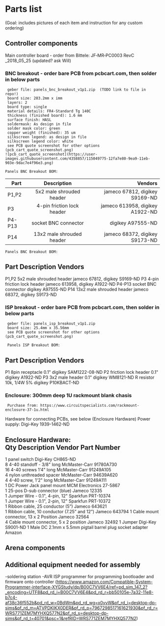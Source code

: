 
# Parts list
(Goal: includes pictures of each item and instruction for any custom ordering)

## Controller components
Main controller board - order from Bittele: JF‐MR‐PC0003 RevC _2018_05_25 (updated? ask Will)

### BNC breakout - order bare PCB from pcbcart.com, then solder in below parts
     geber file: panels_bnc_breakout_v1p1.zip  (TODO link to file in repo!)
     board size: 203.2mm x imm
     layers: 2
     board type: single
     material details: FR4-Standard Tg 140C
     thickness (finished board): 1.6 mm
     surface finish: HASL
     soldermask: As design in file
     solder mask color: green
     copper weight (finished): 35 um
     silkscreen legend: as design in file
     silkscreen legend color: white
     see PCB quote screenshot for other options (pcb_cart_quote_screenshot.png)
    ![pcb_cart_quote_screenshot](https://user-images.githubusercontent.com/4358857/115049775-12fa7e80-9ea9-11eb-903e-9dac7e4f96e3.png)
    
    Panels BNC Breakout BOM:

| Part   |      Description      |  Vendors |
|----------|:-------------:|------:|
| P1,P2 |  5x2 male shrouded header | jameco 67812,  digikey S9169-ND |
| P3 |    4-pin friction lock header   |   jameco 613958, digikey A1922-ND |
| P4-P13 | socket BNC connector |    digikey A97555-ND  |
| P14 | 13x2 male shrouded header |  jameco 68372,  digikey S9173-ND |


    
    Panels BNC Breakout BOM:
Part        Description                      Vendors   
-----------------------------------------------------------------------------
P1,P2       5x2 male shrouded header         jameco 67812,  digikey S9169-ND
P3          4-pin friction lock header       jameco 613958, digikey A1922-ND
P4-P13      socket BNC connector                            digikey A97555-ND 
P14         13x2 male shrouded header        jameco 68372,  digikey S9173-ND
    


### ISP breakout - order bare PCB from pcbcart.com, then solder in below parts
     geber file: panels_isp_breakout_v1p1.zip
     board size: 25.4mm x 35.56mm
     see PCB quote screenshot for other options (pcb_cart_quote_screenshot.png)
     
     Panels ISP Breakout BOM:
Part          Description                  Vendors
-----------------------------------------------------------------
P1            8pin receptacle 0.1"         digikey SAM1222-08-ND
P2            friction lock header 0.1"    digikey A1922-ND
P3            3x2 male header 0.1"         digikey WM8121-ND
R             resistor 10k, 1/4W 5%        digikey P10KBACT-ND


### Enclosure: 300mm deep 1U rackmount blank chasis
     Purchase from: https://www.circuitspecialists.com/rackmount-enclosure-37-1u.html

Hardware for connecting PCBs, see below (Enclosure Hardware)
Power supply: Digi-Key 1939-1462-ND

Enclosure Hardware:                     
Qty    Description                                  Vendor             Part Number
----------------------------------------------------------------------------------------
1      panel switch                                 Digi-Key           CH865-ND   
8      4-40 standoff - 3/8" long                   McMaster-Carr      91780A730  
16     4-40 screws 1'4" long                       McMaster-Carr      91249A105  
4      nylon unthreaded spacer                      McMaster-Carr      94639A620  
4      4-40 screw, 1'2" long                       McMaster-Carr      91249A111  
1      DC Power Jack panel mount                    MCM Electronics    27-5867    
1      25-pos D-sub connector (blue)                Jameco             12335      
1      Jumper Wire - 0.1", 4-pin, 12"             Sparkfun           PRT-10374  
1      Jumper Wire - 0.1", 2-pin, 12"                 Sparkfun           PRT-10372  
1      Ribbon cable, 25 conductor (5”)                Jameco             643621   
1      Ribbon cable, 10 conductor (7.25” and 12”)   Jameco             643794
1      Cable mount connector, 13 x 2 Position       Jameco             32564      
4      Cable mount connector, 5 x 2 position        Jameco             32492
1          Jumper                       Digi-Key           S9001-ND
1      Male DC 2.1mm x 5.5mm pigtail barrel plug socket adapter Amazon


## Arena components





## Additional equipment needed for assembly
-soldering station
-AVR ISP programmer for programming bootloader and firmware onto controller (https://www.amazon.com/Compatible-System-Programmer-interface-XYGStudy/dp/B00C7VV6E4/ref=pd_sim_147_2?_encoding=UTF8&pd_rd_i=B00C7VV6E4&pd_rd_r=bb50105e-7a32-11e8-b7c4-af38c36f552b&pd_rd_w=0BdWm&pd_rd_wg=x0vvW&pf_rd_i=desktop-dp-sims&pf_rd_m=ATVPDKIKX0DER&pf_rd_p=7967298517161621930&pf_rd_r=WRS771ZEM7MYHXQ577N2&pf_rd_s=desktop-dp-sims&pf_rd_t=40701&psc=1&refRID=WRS771ZEM7MYHXQ577N2)





